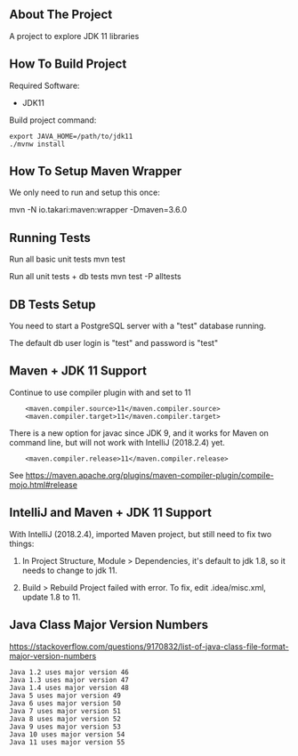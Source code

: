 ## About The Project

A project to explore JDK 11 libraries

## How To Build Project

Required Software:

* JDK11

Build project command:

```
export JAVA_HOME=/path/to/jdk11
./mvnw install
```  

## How To Setup Maven Wrapper

We only need to run and setup this once:

  mvn -N io.takari:maven:wrapper -Dmaven=3.6.0


## Running Tests

Run all basic unit tests
  mvn test

Run all unit tests + db tests
  mvn test -P alltests

## DB Tests Setup

You need to start a PostgreSQL server with a "test" database running.

The default db user login is "test" and password is "test"

## Maven + JDK 11 Support

Continue to use compiler plugin with and set to 11

        <maven.compiler.source>11</maven.compiler.source>
        <maven.compiler.target>11</maven.compiler.target>

There is a new option for javac since JDK 9, and it works for Maven
on command line, but will not work with IntelliJ (2018.2.4) yet.

        <maven.compiler.release>11</maven.compiler.release>

See https://maven.apache.org/plugins/maven-compiler-plugin/compile-mojo.html#release

## IntelliJ and Maven + JDK 11 Support

With IntelliJ (2018.2.4), imported Maven project, but still need to fix two things:

1. In Project Structure, Module > Dependencies, it's default to jdk 1.8, so it needs
   to change to jdk 11.

2. Build > Rebuild Project failed with error. To fix, edit .idea/misc.xml, update 1.8 to 11.

  <component name="ProjectRootManager" version="2" languageLevel="JDK_11" project-jdk-name="11" project-jdk-type="JavaSDK">
    <output url="file://$PROJECT_DIR$/classes" />
  </component>

## Java Class Major Version Numbers

https://stackoverflow.com/questions/9170832/list-of-java-class-file-format-major-version-numbers

```
Java 1.2 uses major version 46
Java 1.3 uses major version 47
Java 1.4 uses major version 48
Java 5 uses major version 49
Java 6 uses major version 50
Java 7 uses major version 51
Java 8 uses major version 52
Java 9 uses major version 53
Java 10 uses major version 54
Java 11 uses major version 55
```
